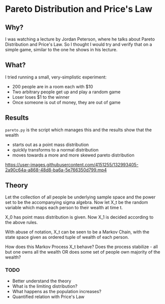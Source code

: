 # Pareto Distribution and Price's Law

## Why?

I was watching a lecture by Jordan Peterson, where he talks about Pareto Distribution and Price's Law.
So I thought I would try and verify that on a simple game, similar to the one he shows in his lecture.

## What?
 
I tried running a small, very-simplistic experiment:
- 200 people are in a room each with $10
- Two arbitrary people get up and play a random game
- Loser loses $1 to the winner
- Once someone is out of money, they are out of game

## Results

`pareto.py` is the script which manages this and the results show that the wealth
- starts out as a point mass distribution
- quickly transforms to a normal distribution
- moves towards a more and more skewed pareto distribution

https://user-images.githubusercontent.com/4151255/132993405-2a90c64a-a868-48d8-ba6a-5e766350d799.mp4

## Theory

Let the collection of all people be underlying sample space and the power set to be the accompanying sigma algebra. 
Now let X_t be the random variable which maps each person to their wealth at time t.

X_0 has point mass distribution is given. Now X_1 is decided according to the above rules.

With abuse of notation, X_t can be seen to be a Markov Chain, with the state space given as ordered tuple of wealth of each person.

How does this Markov Process X_t behave? Does the process stabilize - all but one owns all the wealth OR does some set of people own majority of the wealth?

### TODO

- Better understand the theory
- What is the limiting distribution?
- What happens as the population increases?
- Quantified relation with Price's Law
